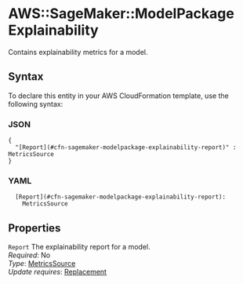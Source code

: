 # AWS::SageMaker::ModelPackage Explainability<a name="aws-properties-sagemaker-modelpackage-explainability"></a>

Contains explainability metrics for a model\.

## Syntax<a name="aws-properties-sagemaker-modelpackage-explainability-syntax"></a>

To declare this entity in your AWS CloudFormation template, use the following syntax:

### JSON<a name="aws-properties-sagemaker-modelpackage-explainability-syntax.json"></a>

```
{
  "[Report](#cfn-sagemaker-modelpackage-explainability-report)" : MetricsSource
}
```

### YAML<a name="aws-properties-sagemaker-modelpackage-explainability-syntax.yaml"></a>

```
  [Report](#cfn-sagemaker-modelpackage-explainability-report):
    MetricsSource
```

## Properties<a name="aws-properties-sagemaker-modelpackage-explainability-properties"></a>

`Report` <a name="cfn-sagemaker-modelpackage-explainability-report"></a>
The explainability report for a model\.  
_Required_: No  
_Type_: [MetricsSource](aws-properties-sagemaker-modelpackage-metricssource.md)  
_Update requires_: [Replacement](https://docs.aws.amazon.com/AWSCloudFormation/latest/UserGuide/using-cfn-updating-stacks-update-behaviors.html#update-replacement)
